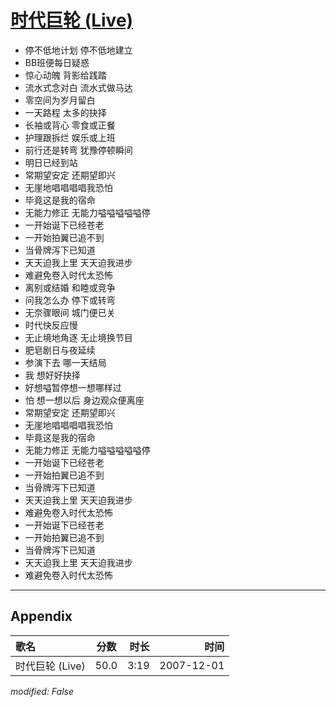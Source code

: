 # [时代巨轮 (Live)](https://music.163.com/song?id=36190598)

* 停不低地计划 停不低地建立
* BB班便每日疑惑
* 惊心动魄 背影给践踏
* 流水式念对白   流水式做马达
* 零空间为岁月留白
* 一天路程 太多的抉择
* 长袖或背心 零食或正餐
* 护理跟拆烂 娱乐或上班
* 前行还是转弯 犹豫停顿瞬间
* 明日已经到站
* 常期望安定 还期望即兴
* 无崖地唱唱唱唱我恐怕
* 毕竟这是我的宿命
* 无能力修正 无能力嗌嗌嗌嗌嗌停
* 一开始诞下已经苍老
* 一开始拍翼已追不到
* 当骨牌泻下已知道
* 天天迫我上里 天天迫我进步
* 难避免卷入时代太恐怖
* 离别或结婚 和睦或竞争
* 问我怎么办 停下或转弯
* 无奈骤眼间 城门便已关
* 时代快反应慢
* 无止境地角逐 无止境换节目
* 肥皂剧日与夜延续
* 参演下去 哪一天结局
* 我 想好好抉择
* 好想嗌暂停想一想哪样过
* 怕 想一想以后 身边观众便离座
* 常期望安定 还期望即兴
* 无崖地唱唱唱唱我恐怕
* 毕竟这是我的宿命
* 无能力修正 无能力嗌嗌嗌嗌嗌停
* 一开始诞下已经苍老
* 一开始拍翼已追不到
* 当骨牌泻下已知道
* 天天迫我上里 天天迫我进步
* 难避免卷入时代太恐怖
* 一开始诞下已经苍老
* 一开始拍翼已追不到
* 当骨牌泻下已知道
* 天天迫我上里 天天迫我进步
* 难避免卷入时代太恐怖


---

## Appendix

|歌名|分数|时长|时间|
|:---|:---:|---:|---:|
|时代巨轮 (Live)|50.0|3:19|2007-12-01

*modified: False*